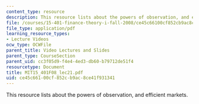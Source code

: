 ```yaml
---
content_type: resource
description: This resource lists about the powers of observation, and efficient markets.
file: /courses/15-401-finance-theory-i-fall-2008/ce45c66100cf852cb9ac8ce41f931341_MIT15_401F08_lec21.pdf
file_type: application/pdf
learning_resource_types:
- Lecture Videos
ocw_type: OCWFile
parent_title: Video Lectures and Slides
parent_type: CourseSection
parent_uid: cc3f05d9-f4e4-4ed3-db60-b79712de51f4
resourcetype: Document
title: MIT15_401F08_lec21.pdf
uid: ce45c661-00cf-852c-b9ac-8ce41f931341
---
```

This resource lists about the powers of observation, and efficient markets.

